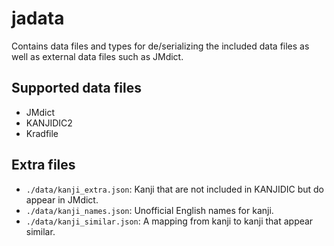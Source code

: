 # jadata
Contains data files and types for de/serializing the included data files as well as external data files such as JMdict.

## Supported data files
- JMdict
- KANJIDIC2
- Kradfile

## Extra files
- `./data/kanji_extra.json`: Kanji that are not included in KANJIDIC but do appear in JMdict.
- `./data/kanji_names.json`: Unofficial English names for kanji.
- `./data/kanji_similar.json`: A mapping from kanji to kanji that appear similar.
